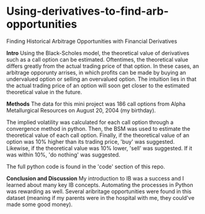 # Using-derivatives-to-find-arb-opportunities
Finding Historical Arbitrage Opportunities with Financial Derivatives


**Intro**
Using the Black-Scholes model, the theoretical value of derivatives such as a call option can be estimated. Oftentimes, the theoretical value differs greatly from the actual trading price of that option. In these cases, an arbitrage opporunty arrises, in which profits can be made by buying an undervalued option or selling an overvalued option. The intuition lies in that the actual trading price of an option will soon get closer to the estimated theoretical value in the future.


**Methods**
The data for this mini project was 186 call options from Alpha Metallurgical Resources on August 20, 2004 (my birthday). 

The implied volatility was calculated for each call option through a convergence method in python. Then, the BSM was used to estimate the theoretical value of each call option. Finally, if the theoretical value of an option was 10% higher than its trading price, 'buy' was suggested. Likewise, if the theoretical value was 10% lower, 'sell' was suggested. If it was within 10%, 'do nothing' was suggested.

The full python code is found in the 'code' section of this repo.

**Conclusion and Discussion**
My introduction to IB was a success and I learned about many key IB concepts. Automating the processes in Python was rewarding as well. Several aribritage opportunities were found in this dataset (meaning if my parents were in the hospital with me, they could've made some good money).
